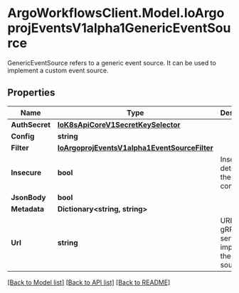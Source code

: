 # ArgoWorkflowsClient.Model.IoArgoprojEventsV1alpha1GenericEventSource
GenericEventSource refers to a generic event source. It can be used to implement a custom event source.

## Properties

Name | Type | Description | Notes
------------ | ------------- | ------------- | -------------
**AuthSecret** | [**IoK8sApiCoreV1SecretKeySelector**](IoK8sApiCoreV1SecretKeySelector.md) |  | [optional] 
**Config** | **string** |  | [optional] 
**Filter** | [**IoArgoprojEventsV1alpha1EventSourceFilter**](IoArgoprojEventsV1alpha1EventSourceFilter.md) |  | [optional] 
**Insecure** | **bool** | Insecure determines the type of connection. | [optional] 
**JsonBody** | **bool** |  | [optional] 
**Metadata** | **Dictionary&lt;string, string&gt;** |  | [optional] 
**Url** | **string** | URL of the gRPC server that implements the event source. | [optional] 

[[Back to Model list]](../README.md#documentation-for-models) [[Back to API list]](../README.md#documentation-for-api-endpoints) [[Back to README]](../README.md)

